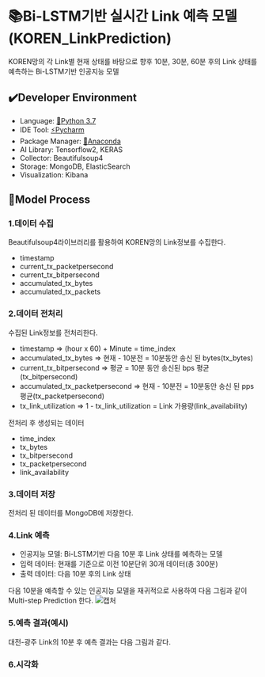 # :books:Bi-LSTM기반 실시간 Link 예측 모델(KOREN_LinkPrediction)

KOREN망의 각 Link별 현재 상태를 바탕으로 향후 10분, 30분, 60분 후의 Link 상태를 예측하는 Bi-LSTM기반 인공지능 모델


## :heavy_check_mark:Developer Environment

  - Language: [:crocodile:Python 3.7](https://www.python.org/)
  - IDE Tool: [:zap:Pycharm](https://www.jetbrains.com/pycharm/)
  - Package Manager: [:snake:Anaconda](https://www.anaconda.com/)
  - AI Library: Tensorflow2, KERAS
  - Collector: Beautifulsoup4
  - Storage: MongoDB, ElasticSearch
  - Visualization: Kibana

## :book:Model Process
### 1.데이터 수집
Beautifulsoup4라이브러리를 활용하여 KOREN망의 Link정보를 수집한다.
  - timestamp
  - current_tx_packetpersecond
  - current_tx_bitpersecond
  - accumulated_tx_bytes
  - accumulated_tx_packets

### 2.데이터 전처리
수집된 Link정보를 전처리한다.
  - timestamp => (hour x 60) + Minute = time_index
  - accumulated_tx_bytes => 현재 - 10분전 = 10분동안 송신 된 bytes(tx_bytes)
  - current_tx_bitpersecond => 평균 = 10분 동안 송신된 bps 평균(tx_bitpersecond)
  - accumulated_tx_packetpersecond => 현재 - 10분전 = 10분동안 송신 된 pps 평균(tx_packetpersecond)
  - tx_link_utilization => 1 - tx_link_utilization = Link 가용량(link_availability)
  
전처리 후 생성되는 데이터
  - time_index
  - tx_bytes
  - tx_bitpersecond
  - tx_packetpersecond
  - link_availability
  
### 3.데이터 저장
전처리 된 데이터를 MongoDB에 저장한다.

### 4.Link 예측
  - 인공지능 모델: Bi-LSTM기반 다음 10분 후 Link 상태를 예측하는 모델
  - 입력 데이터: 현재를 기준으로 이전 10분단위 30개 데이터(총 300분)
  - 출력 데이터: 다음 10분 후의 Link 상태

다음 10분을 예측할 수 있는 인공지능 모델을 재귀적으로 사용하여 다음 그림과 같이 Multi-step Prediction 한다.
![캡처](https://user-images.githubusercontent.com/28920880/105175807-c3d1d580-5b67-11eb-9f4b-ff276b35bc43.PNG)


### 5.예측 결과(예시)
대전-광주 Link의 10분 후 예측 결과는 다음 그림과 같다.


### 6.시각화

